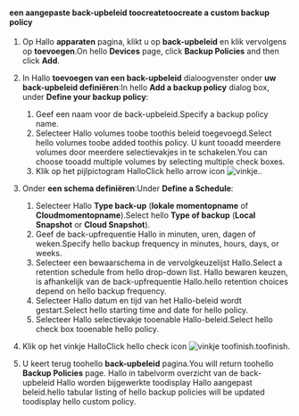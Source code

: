 <!--author=SharS last changed: 11/04/15-->


#### <a name="toocreate-a-custom-backup-policy"></a><span data-ttu-id="20312-101">een aangepaste back-upbeleid toocreate</span><span class="sxs-lookup"><span data-stu-id="20312-101">toocreate a custom backup policy</span></span>
1. <span data-ttu-id="20312-102">Op Hallo **apparaten** pagina, klikt u op **back-upbeleid** en klik vervolgens op **toevoegen**.</span><span class="sxs-lookup"><span data-stu-id="20312-102">On hello **Devices** page, click **Backup Policies** and then click **Add**.</span></span>
2. <span data-ttu-id="20312-103">In Hallo **toevoegen van een back-upbeleid** dialoogvenster onder **uw back-upbeleid definiëren**:</span><span class="sxs-lookup"><span data-stu-id="20312-103">In hello **Add a backup policy** dialog box, under **Define your backup policy**:</span></span>
   
   1. <span data-ttu-id="20312-104">Geef een naam voor de back-upbeleid.</span><span class="sxs-lookup"><span data-stu-id="20312-104">Specify a backup policy name.</span></span>
   2. <span data-ttu-id="20312-105">Selecteer Hallo volumes toobe toothis beleid toegevoegd.</span><span class="sxs-lookup"><span data-stu-id="20312-105">Select hello volumes toobe added toothis policy.</span></span> <span data-ttu-id="20312-106">U kunt tooadd meerdere volumes door meerdere selectievakjes in te schakelen.</span><span class="sxs-lookup"><span data-stu-id="20312-106">You can choose tooadd multiple volumes by selecting multiple check boxes.</span></span>
   3. <span data-ttu-id="20312-107">Klik op het pijlpictogram Hallo</span><span class="sxs-lookup"><span data-stu-id="20312-107">Click hello arrow icon</span></span> ![vinkje](./media/storsimple-create-custom-backup-policy-u2/HCS_ArrowIcon-include.png)<span data-ttu-id="20312-109">.</span><span class="sxs-lookup"><span data-stu-id="20312-109">.</span></span>
3. <span data-ttu-id="20312-110">Onder **een schema definiëren**:</span><span class="sxs-lookup"><span data-stu-id="20312-110">Under **Define a Schedule**:</span></span>
   
   1. <span data-ttu-id="20312-111">Selecteer Hallo **Type back-up** (**lokale momentopname** of **Cloudmomentopname**).</span><span class="sxs-lookup"><span data-stu-id="20312-111">Select hello **Type of backup** (**Local Snapshot** or **Cloud Snapshot**).</span></span>
   2. <span data-ttu-id="20312-112">Geef de back-upfrequentie Hallo in minuten, uren, dagen of weken.</span><span class="sxs-lookup"><span data-stu-id="20312-112">Specify hello backup frequency in minutes, hours, days, or weeks.</span></span>
   3. <span data-ttu-id="20312-113">Selecteer een bewaarschema in de vervolgkeuzelijst Hallo.</span><span class="sxs-lookup"><span data-stu-id="20312-113">Select a retention schedule from hello drop-down list.</span></span> <span data-ttu-id="20312-114">Hallo bewaren keuzen, is afhankelijk van de back-upfrequentie Hallo.</span><span class="sxs-lookup"><span data-stu-id="20312-114">hello retention choices depend on hello backup frequency.</span></span> 
   4. <span data-ttu-id="20312-115">Selecteer Hallo datum en tijd van het Hallo-beleid wordt gestart.</span><span class="sxs-lookup"><span data-stu-id="20312-115">Select hello starting time and date for hello policy.</span></span>
   5. <span data-ttu-id="20312-116">Selecteer Hallo selectievakje tooenable Hallo-beleid.</span><span class="sxs-lookup"><span data-stu-id="20312-116">Select hello check box tooenable hello policy.</span></span>
4. <span data-ttu-id="20312-117">Klik op het vinkje Hallo</span><span class="sxs-lookup"><span data-stu-id="20312-117">Click hello check icon</span></span> ![vinkje](./media/storsimple-add-backup-policy-u2/HCS_CheckIcon-include.png) <span data-ttu-id="20312-119">toofinish.</span><span class="sxs-lookup"><span data-stu-id="20312-119">toofinish.</span></span>
5. <span data-ttu-id="20312-120">U keert terug toohello **back-upbeleid** pagina.</span><span class="sxs-lookup"><span data-stu-id="20312-120">You will return toohello **Backup Policies** page.</span></span> <span data-ttu-id="20312-121">Hallo in tabelvorm overzicht van de back-upbeleid Hallo worden bijgewerkte toodisplay Hallo aangepast beleid.</span><span class="sxs-lookup"><span data-stu-id="20312-121">hello tabular listing of hello backup policies will be updated toodisplay hello custom policy.</span></span>

